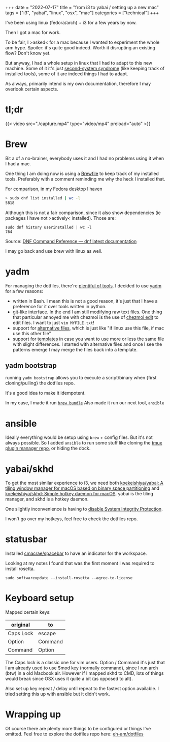 +++
date = "2022-07-17"
title = "from i3 to yabai / setting up a new mac"
tags = ["i3", "yabai", "linux", "osx", "mac"]
categories = ["technical"]
+++

I've been using linux (fedora/arch) + i3 for a few years by now.

Then I got a mac for work.

To be fair, I >asked< for a mac because I wanted to experiment the whole arm hype. Spoiler: it's quite good indeed. Worth it disrupting an existing flow? Don't know yet.

But anyway, I had a whole setup in linux that I had to adapt to this new machine. Some of it it's just [second-system syndrome](https://en.wikipedia.org/wiki/Second-system_effect) (like keeping track of installed tools), some of it are indeed things I had to adapt.

As always, primarily intend is my own documentation, therefore I may overlook certain aspects.

# tl;dr
{{< video src="./capture.mp4" type="video/mp4" preload="auto" >}}



# Brew
Bit a of a no-brainer, everybody uses it and I had no problems using it when I had a mac.

One thing I am doing now is using a [Brewfile](https://github.com/Homebrew/homebrew-bundle) to keep track of my installed tools. Preferably with a comment reminding me why the heck I installed that. 

For comparison, in my Fedora desktop I haven
```bash
> sudo dnf list installed | wc -l
5818
```

Although this is not a fair comparison, since it also show dependencies (ie packages I have not >actively< installed). Those are:


```
sudo dnf history userinstalled | wc -l
764
```

Source: [DNF Command Reference — dnf latest documentation](https://dnf.readthedocs.io/en/latest/command_ref.html#history-store-command-label)

I may go back and use brew with linux as well.

# yadm
For managing the dotfiles, there're [plentiful of tools](https://dotfiles.github.io/utilities/). I decided to use [yadm](https://yadm.io/) for a few reasons:
* written in Bash. I mean this is not a good reason, it's just that I have a preference for it over tools written in python.
* git-like interface. In the end I am still modifying raw text files. One thing that particular annoyed me with chezmoi is the use of [chezmoi edit](https://www.chezmoi.io/reference/commands/edit/) to edit files. I want to just `vim MYFILE.txt`!
* support for [alternative files](https://yadm.io/docs/alternates), which is just like "if linux use this file, if mac use this other file"
* support for [templates](https://yadm.io/docs/templates#) in case you want to use more or less the same file with slight differences. I started with alternative files and once I see the patterns emerge I may merge the files back into a template.


## yadm bootstrap
running `yadm bootstrap` allows you to execute a script/binary when {first cloning/pulling} the dotfiles repo.

It's a good idea to make it idempotent.

In my case, I made it run [`brew bundle`](https://yadm.io/docs/bootstrap#install-homebrew-and-a-bundle-of-recipes)
Also made it run our next tool, `ansible`


# ansible
Ideally everything would be setup using `brew` + config files. But it's not always possible.
So I added `ansible` to run some stuff like cloning the [tmux plugin manager repo](https://github.com/tmux-plugins/tpm),
or hiding the dock.


# yabai/skhd
To get the most similar experience to i3, we need both [koekeishiya/yabai: A tiling window manager for macOS based on binary space partitioning](https://github.com/koekeishiya/yabai) and [koekeishiya/skhd: Simple hotkey daemon for macOS](https://github.com/koekeishiya/skhd). yabai is the tiling manager, and skhd is a hotkey daemon.


One slightly inconvenience is having to [disable System Integrity Protection](https://github.com/koekeishiya/yabai/wiki/Disabling-System-Integrity-Protection).

I won't go over my hotkeys, feel free to check the dotfiles repo.

# statusbar
Installed [cmacrae/spacebar](https://github.com/cmacrae/spacebar) to have an indicator for the workspace.

Looking at my notes I found that was the first moment I was required to install rosetta.
```
sudo softwareupdate --install-rosetta --agree-to-license
```

# Keyboard setup
Mapped certain keys:

| original | to|
|-|-|
| Caps Lock | escape |
| Option | Command |
| Command | Option |


The Caps lock is a classic one for vim users.
Option / Command it's just that I am already used to use $mod key (normally command), since I run arch (btw) in a old Macbook air.
However if I mapped skhd to CMD, lots of things would break since OSX uses it quite a bit (as opposed to alt).

Also set up key repeat / delay until repeat to the fastest option available.
I tried setting this up with ansible but it didn't work.

# Wrapping up
Of course there are plenty more things to be configured or things I've omitted.
Feel free to explore the dotfiles repo here: [eh-am/dotfiles](https://github.com/eh-am/dotfiles)

